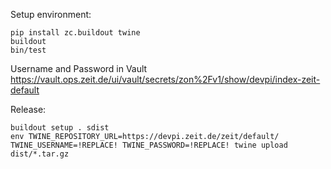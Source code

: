 
Setup environment:

    pip install zc.buildout twine
    buildout
    bin/test

Username and Password in Vault https://vault.ops.zeit.de/ui/vault/secrets/zon%2Fv1/show/devpi/index-zeit-default

Release:

    buildout setup . sdist
    env TWINE_REPOSITORY_URL=https://devpi.zeit.de/zeit/default/ TWINE_USERNAME=!REPLACE! TWINE_PASSWORD=!REPLACE! twine upload dist/*.tar.gz